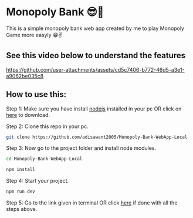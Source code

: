 # Monopoly Bank 😎🤩
This is a simple monopoly bank web app created by me to play Monopoly Game more easyly 😁✌️

## See this video below to understand the features
https://github.com/user-attachments/assets/cd5c7406-b772-46d5-a3e1-a9062be035c8

## How to use this: 

Step 1: Make sure you have install [nodejs](https://nodejs.org/en/download/package-manager) installed in your pc OR click on [here](https://nodejs.org/en/download/package-manager) to download.

Step 2: Clone this repo in your pc.
```bash
git clone https://github.com/adisawant2005/Monopoly-Bank-WebApp-Local
```

Step 3: Now go to the project folder and install node modules.
```bash
cd Monopoly-Bank-WebApp-Local
```
```bash
npm install
```

Step 4: Start your project.
```bash
npm run dev
```
Step 5: Go to the link given in terminal OR click [here](http://localhost:5173/) if done with all the steps above.
